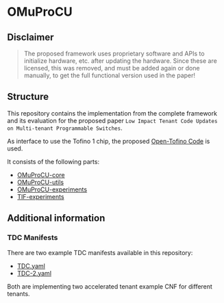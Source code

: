 # OMuProCU

## Disclaimer

> The proposed framework uses proprietary software and APIs to initialize hardware, etc. after updating the hardware. Since these are licensed, this was removed, and must be added again or done manually, to get the full functional version used in the paper!

## Structure

This repository contains the implementation from the complete framework and its evaluation for the proposed paper ```Low Impact Tenant Code Updates on Multi-tenant Programmable Switches```.

As interface to use the Tofino 1 chip, the proposed [Open-Tofino Code](https://github.com/barefootnetworks/Open-Tofino) is used. 

It consists of the following parts:

- [OMuProCU-core](https://github.com/tiritor/OMuProCU-core)
- [OMuProCU-utils](https://github.com/tiritor/OMuProCU-utils)
- [OMuProCU-experiments](https://github.com/tiritor/OMuProCU-experiments)
- [TIF-experiments](https://github.com/tiritor/TIF-Experiments)

## Additional information

### TDC Manifests

There are two example TDC manifests available in this repository:

- [TDC.yaml](https://github.com/tiritor/OMuProCU-experiments/blob/main/experiment-files/TDC.yaml)
- [TDC-2.yaml](https://github.com/tiritor/OMuProCU-experiments/blob/main/experiment-files/TDC-2.yaml)

Both are implementing two accelerated tenant example CNF for different tenants.
